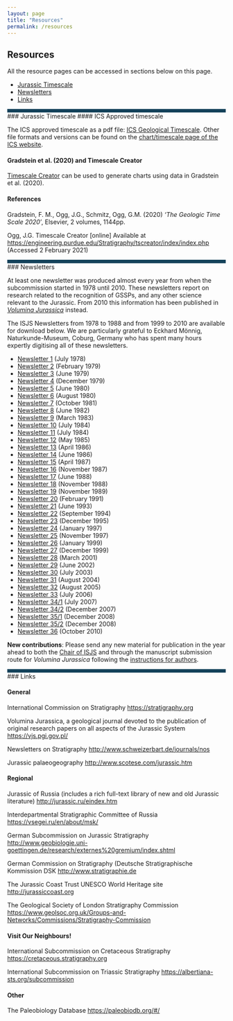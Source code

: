 ```yaml
---
layout: page
title: "Resources"
permalink: /resources
---
```

## Resources
All the resource pages can be accessed in sections below on this page.

* [Jurassic Timescale](#jurassic-timescale)
* [Newsletters](#newsletters)
* [Links](#links)


<div style="height:8px; width:100%; background-color:#14425A; display:block;">&nbsp;</div>
### Jurassic Timescale
#### ICS Approved timescale

The ICS approved timescale as a pdf file: [ICS Geological Timescale](files/ics-geologicaltimescale2015-01.pdf). Other file formats and versions can be found on the [chart/timescale page of the ICS website](https://stratigraphy.org/chart).

#### Gradstein et al. (2020) and Timescale Creator

[Timescale Creator](https://engineering.purdue.edu/Stratigraphy/tscreator/index/index.php) can be used to generate charts using data in Gradstein et al. (2020). 

#### References

Gradstein, F. M., Ogg, J.G., Schmitz, Ogg, G.M. (2020) _‘The Geologic Time Scale 2020′_, Elsevier, 2 volumes, 1144pp.

Ogg, J.G. Timescale Creator [online] Available at <https://engineering.purdue.edu/Stratigraphy/tscreator/index/index.php> (Accessed 2 February 2021)

<div style="height:8px; width:100%; background-color:#14425A; display:block;">&nbsp;</div>
### Newsletters

At least one newsletter was produced almost every year from when the subcommission started in 1978 until 2010. These newsletters report on research related to the recognition of GSSPs, and any other science relevant to the Jurassic. From 2010 this information has been published in _[Volumina Jurassica](https://vjs.pgi.gov.pl)_ instead.

The ISJS Newsletters from 1978 to 1988 and from 1999 to 2010 are available for download below. We are particularly grateful to Eckhard Mönnig, Naturkunde-Museum, Coburg, Germany who has spent many hours expertly digitising all of these newsletters.  


* [Newsletter 1](files/isjs-newsletter-no-1.pdf) (July 1978)
* [Newsletter 2](files/isjs-newsletter-no-2.pdf) (February 1979)
* [Newsletter 3](files/isjs-newsletter-no-3.pdf) (June 1979)
* [Newsletter 4](files/isjs-newsletter-no-4.pdf) (December 1979)
* [Newsletter 5](files/isjs-newsletter-no-5.pdf) (June 1980)
* [Newsletter 6](files/isjs-newsletter-no-6.pdf) (August 1980)
* [Newsletter 7](files/isjs-newsletter-no-7.pdf) (October 1981)
* [Newsletter 8](files/isjs-newsletter-no-8.pdf) (June 1982)
* [Newsletter 9](files/isjs-newsletter-no-9.pdf) (March 1983)
* [Newsletter 10](files/isjs-newsletter-no-10.pdf) (July 1984)
* [Newsletter 11](files/isjs-newsletter-no-11.pdf) (July 1984)
* [Newsletter 12](files/isjs-newsletter-no-12.pdf) (May 1985)
* [Newsletter 13](files/isjs-newsletter-no-13.pdf) (April 1986)
* [Newsletter 14](files/isjs-newsletter-no-14.pdf) (June 1986)
* [Newsletter 15](files/isjs-newsletter-no-15.pdf) (April 1987)
* [Newsletter 16](files/isjs-newsletter-no-16.pdf) (November 1987)
* [Newsletter 17](files/isjs-newsletter-no-17.pdf) (June 1988)
* [Newsletter 18](files/isjs-newsletter-no-18.pdf) (November 1988)
* [Newsletter 19](files/isjs-newsletter-no-19.pdf) (November 1989)
* [Newsletter 20](files/isjs-newsletter-no-20-compressed.pdf) (February 1991)
* [Newsletter 21](files/isjs-newsletter-no-21.pdf) (June 1993)
* [Newsletter 22](files/isjs-newsletter-no-22.pdf) (September 1994)
* [Newsletter 23](files/isjs-newsletter-no-23.pdf) (December 1995)
* [Newsletter 24](files/isjs-newsletter-no-24.pdf) (January 1997)
* [Newsletter 25](files/isjs-newsletter-no-25.pdf) (November 1997)
* [Newsletter 26](files/isjs-newsletter-no-26.pdf) (January 1999)
* [Newsletter 27](files/isjs-newsletter-no-27.pdf) (December 1999)
* [Newsletter 28](files/isjs-newsletter-no-28.pdf) (March 2001)
* [Newsletter 29](files/isjs-newsletter-no-29.pdf) (June 2002)
* [Newsletter 30](files/isjs-newsletter-no-30.pdf) (July 2003)
* [Newsletter 31](files/isjs-newsletter-no-31.pdf) (August 2004)
* [Newsletter 32](files/isjs-newsletter-no-32.pdf) (August 2005)
* [Newsletter 33](files/isjs-newsletter-no-33.pdf) (July 2006)
* [Newsletter 34/1](files/isjs-newsletter-no-34-1.pdf) (July 2007)
* [Newsletter 34/2](files/isjs-newsletter-no-34-2.pdf) (December 2007)
* [Newsletter 35/1](files/isjs-newsletter-no-35-1.pdf) (December 2008)
* [Newsletter 35/2](files/isjs-newsletter-no-35-2.pdf) (December 2008)
* [Newsletter 36](files/isjs-newsletter-no-36.pdf) (October 2010)

**New contributions**: Please send any new material for publication in the year ahead to both the [Chair of ISJS](http://www.open.ac.uk/people/alc8#tab1) and through the manuscript submission route for _Volumina Jurassica_ following the [instructions for authors](https://vjs.pgi.gov.pl/about/submissions).

<div style="height:8px; width:100%; background-color:#14425A; display:block;">&nbsp;</div>
### Links

#### General

International Commission on Stratigraphy <https://stratigraphy.org>

Volumina Jurassica, a geological journal devoted to the publication of original research papers on all aspects of the Jurassic System <https://vjs.pgi.gov.pl/>

Newsletters on Stratigraphy <http://www.schweizerbart.de/journals/nos>

Jurassic palaeogeography <http://www.scotese.com/jurassic.htm>

#### Regional

Jurassic of Russia (includes a rich full-text library of new and old Jurassic literature) <http://jurassic.ru/eindex.htm>

Interdepartmental Stratigraphic Committee of Russia <https://vsegei.ru/en/about/msk/>

German Subcommission on Jurassic Stratigraphy <http://www.geobiologie.uni-goettingen.de/research/externes%20gremium/index.shtml>

German Commission on Stratigraphy (Deutsche Stratigraphische Kommission DSK <http://www.stratigraphie.de>

The Jurassic Coast Trust UNESCO World Heritage site <http://jurassiccoast.org>

The Geological Society of London Stratigraphy Commission <https://www.geolsoc.org.uk/Groups-and-Networks/Commissions/Stratigraphy-Commission>

#### Visit Our Neighbours!

International Subcommission on Cretaceous Stratigraphy <https://cretaceous.stratigraphy.org>

International Subcommission on Triassic Stratigraphy <https://albertiana-sts.org/subcommission>

#### Other

The Paleobiology Database <https://paleobiodb.org/#/>
